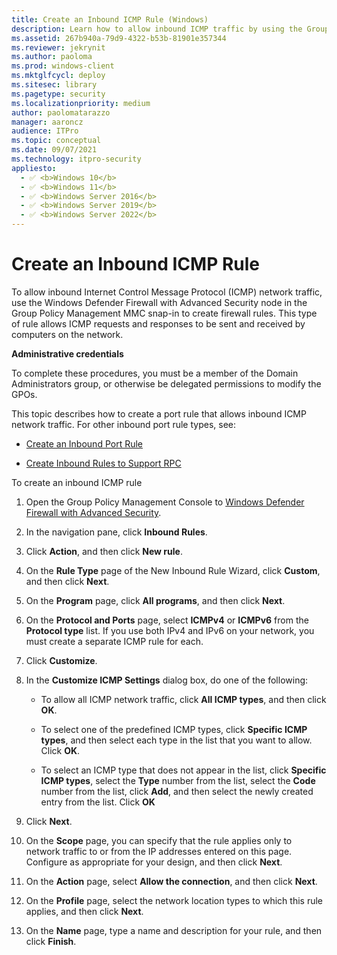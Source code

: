 ```yaml
---
title: Create an Inbound ICMP Rule (Windows)
description: Learn how to allow inbound ICMP traffic by using the Group Policy Management MMC snap-in to create rules in Windows Defender Firewall with Advanced Security.
ms.assetid: 267b940a-79d9-4322-b53b-81901e357344
ms.reviewer: jekrynit
ms.author: paoloma
ms.prod: windows-client
ms.mktglfcycl: deploy
ms.sitesec: library
ms.pagetype: security
ms.localizationpriority: medium
author: paolomatarazzo
manager: aaroncz
audience: ITPro
ms.topic: conceptual
ms.date: 09/07/2021
ms.technology: itpro-security
appliesto: 
  - ✅ <b>Windows 10</b>
  - ✅ <b>Windows 11</b>
  - ✅ <b>Windows Server 2016</b>
  - ✅ <b>Windows Server 2019</b>
  - ✅ <b>Windows Server 2022</b>
---
```


# Create an Inbound ICMP Rule


To allow inbound Internet Control Message Protocol (ICMP) network traffic, use the Windows Defender Firewall with Advanced Security node in the Group Policy Management MMC snap-in to create firewall rules. This type of rule allows ICMP requests and responses to be sent and received by computers on the network.

**Administrative credentials**

To complete these procedures, you must be a member of the Domain Administrators group, or otherwise be delegated permissions to modify the GPOs.

This topic describes how to create a port rule that allows inbound ICMP network traffic. For other inbound port rule types, see:

-   [Create an Inbound Port Rule](create-an-inbound-port-rule.md)

-   [Create Inbound Rules to Support RPC](create-inbound-rules-to-support-rpc.md)

To create an inbound ICMP rule

1.  Open the Group Policy Management Console to [Windows Defender Firewall with Advanced Security](open-the-group-policy-management-console-to-windows-firewall-with-advanced-security.md).

2.  In the navigation pane, click **Inbound Rules**.

3.  Click **Action**, and then click **New rule**.

4.  On the **Rule Type** page of the New Inbound Rule Wizard, click **Custom**, and then click **Next**.

5.  On the **Program** page, click **All programs**, and then click **Next**.

6.  On the **Protocol and Ports** page, select **ICMPv4** or **ICMPv6** from the **Protocol type** list. If you use both IPv4 and IPv6 on your network, you must create a separate ICMP rule for each.

7.  Click **Customize**.

8.  In the **Customize ICMP Settings** dialog box, do one of the following:

    -   To allow all ICMP network traffic, click **All ICMP types**, and then click **OK**.

    -   To select one of the predefined ICMP types, click **Specific ICMP types**, and then select each type in the list that you want to allow. Click **OK**.

    -   To select an ICMP type that does not appear in the list, click **Specific ICMP types**, select the **Type** number from the list, select the **Code** number from the list, click **Add**, and then select the newly created entry from the list. Click **OK**

9.  Click **Next**.

10. On the **Scope** page, you can specify that the rule applies only to network traffic to or from the IP addresses entered on this page. Configure as appropriate for your design, and then click **Next**.

11. On the **Action** page, select **Allow the connection**, and then click **Next**.

12. On the **Profile** page, select the network location types to which this rule applies, and then click **Next**.

13. On the **Name** page, type a name and description for your rule, and then click **Finish**.
